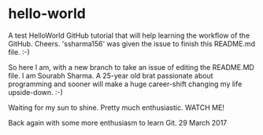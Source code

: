 # hello-world
A test HelloWorld GitHub tutorial that will help learning the workflow of the GitHub. Cheers. 
'ssharma156' was given the issue to finish this README.md file. :-)

So here I am, with a new branch to take an issue of editing the README.MD file.
I am Sourabh Sharma. A 25-year old brat passionate about programming and sooner will make a huge career-shift changing my life upside-down. :-)

Waiting for my sun to shine. 
Pretty much enthusiastic. WATCH ME! 

Back again with some more enthusiasm to learn Git. 29 March 2017
